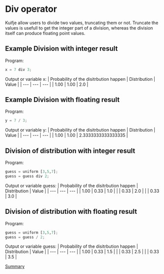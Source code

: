 # Div operator

Kuifje allow users to divide two values, truncating them or not.
Truncate the values is usefull to get the integer part of a division, whereas the division itself can produce floating point values.

## Example Division with integer result
Program:
```python
x = 7 div 3;
```

Output or variable x:
| Probability of the disitrbution happen | Distribution | Value | 
| --- | --- | --- |
| 1.00 | 1.00 | 2.0 |

## Example Division with floating result
Program:
```python
y = 7 / 3;
```

Output or variable y:
| Probability of the disitrbution happen | Distribution | Value | 
| --- | --- | --- |
| 1.00 | 1.00 | 2.3333333333333335 |

## Division of distribution with integer result
Program:
```python
guess = uniform [3,5,7];
guess = guess div 2;
```

Output or variable guess:
| Probability of the disitrbution happen | Distribution | Value | 
| --- | --- | --- |
| 1.00 | 0.33 | 1.0 |
| | 0.33 | 2.0 |
| | 0.33 | 3.0 |

## Division of distribution with floating result
Program:
```python
guess = uniform [3,5,7];
guess = guess / 2;
```

Output or variable guess:
| Probability of the disitrbution happen | Distribution | Value | 
| --- | --- | --- |
| 1.00 | 0.33 | 1.5 |
| | 0.33 | 2.5 |
| | 0.33 | 3.5 |

[Summary](https://github.com/gleisonsdm/Kuifje-Documentation)
